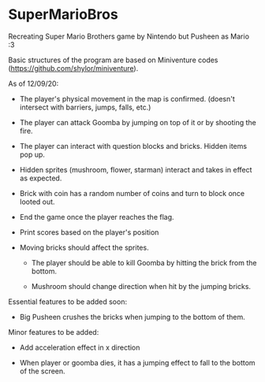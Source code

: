 # SuperMarioBros
Recreating Super Mario Brothers game by Nintendo but Pusheen as Mario :3

Basic structures of the program are based on Miniventure codes (https://github.com/shylor/miniventure). 


As of 12/09/20:

- The player's physical movement in the map is confirmed. (doesn't intersect with barriers, jumps, falls, etc.)

- The player can attack Goomba by jumping on top of it or by shooting the fire.

- The player can interact with question blocks and bricks. Hidden items pop up.

- Hidden sprites (mushroom, flower, starman) interact and takes in effect as expected.

- Brick with coin has a random number of coins and turn to block once looted out.

- End the game once the player reaches the flag.

- Print scores based on the player's position

- Moving bricks should affect the sprites.

  * The player should be able to kill Goomba by hitting the brick from the bottom. 

  * Mushroom should change direction when hit by the jumping bricks.
  

Essential features to be added soon:

- Big Pusheen crushes the bricks when jumping to the bottom of them.


Minor features to be added:

- Add acceleration effect in x direction

- When player or goomba dies, it has a jumping effect to fall to the bottom of the screen. 
